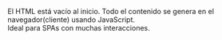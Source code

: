 
El HTML está vacío al inicio. Todo el contenido se genera en el navegador(cliente) usando JavaScript.  
Ideal para SPAs con muchas interacciones.